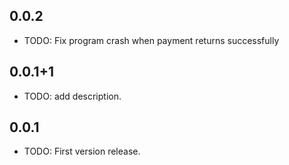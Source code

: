 ## 0.0.2

* TODO: Fix program crash when payment returns successfully
## 0.0.1+1

* TODO: add description.
## 0.0.1

* TODO: First version release.
